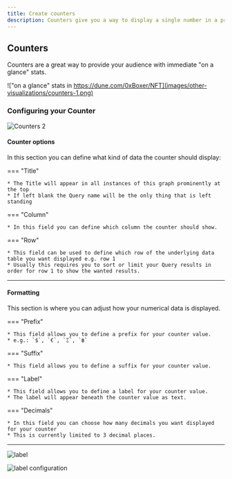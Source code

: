```yaml
---
title: Create counters
description: Counters give you a way to display a single number in a prominent way.
---
```


## Counters

Counters are a great way to provide your audience with immediate "on a glance" stats.

!["on a glance" stats in https://dune.com/0xBoxer/NFT](images/other-visualizations/counters-1.png)

### Configuring your Counter

![Counters 2](images/other-visualizations/counters-2.png)

#### Counter options

In this section you can define what kind of data the counter should display:

=== "Title"

    * The Title will appear in all instances of this graph prominently at the top
    * If left blank the Query name will be the only thing that is left standing

=== "Column"

    * In this field you can define which column the counter should show.

=== "Row"

    * This field can be used to define which row of the underlying data table you want displayed e.g. row 1
    * Usually this requires you to sort or limit your Query results in order for row 1 to show the wanted results.

***

#### Formatting

This section is where you can adjust how your numerical data is displayed.

=== "Prefix"

    * This field allows you to define a prefix for your counter value.
    * e.g.: `$`, `€`, `Ξ`, `฿`

=== "Suffix"

    * This field allows you to define a suffix for your counter value.

=== "Label"

    * This field allows you to define a label for your counter value.
    * The label will appear beneath the counter value as text.

=== "Decimals"

    * In this field you can choose how many decimals you want displayed for your counter
    * This is currently limited to 3 decimal places.

***

![label](images/other-visualizations/counters-label-1.png)

![label configuration](images/other-visualizations/counters-label-2.png)
